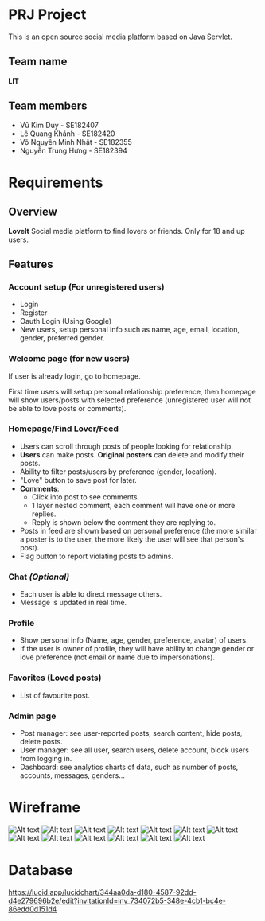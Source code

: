 # PRJ Project

This is an open source social media platform based on Java Servlet.

## Team name
**LIT**

## Team members
- Vũ Kim Duy - SE182407
- Lê Quang Khánh - SE182420
- Võ Nguyên Minh Nhật - SE182355
- Nguyễn Trung Hưng - SE182394

# Requirements

## Overview
**LoveIt**
Social media platform to find lovers or friends. Only for 18 and up users.

## Features
### Account setup (For unregistered users)
 - Login
 - Register
 - Oauth Login (Using Google)
 - New users, setup personal info such as name, age, email, location, gender, preferred gender.

### Welcome page (for new users)
If user is already login, go to homepage.

First time users will setup personal relationship preference, 
then homepage will show users/posts with selected preference (unregistered user will not be able to love posts or comments).

### Homepage/Find Lover/Feed
- Users can scroll through posts of people looking for relationship.
- **Users** can make posts. **Original posters** can delete and modify their posts.
- Ability to filter posts/users by preference (gender, location).
- "Love" button to save post for later.
- **Comments**:
    - Click into post to see comments.
    - 1 layer nested comment, each comment will have one or more replies.
    - Reply is shown below the comment they are replying to.
- Posts in feed are shown based on personal preference (the more similar a poster is to the user, the more likely the user will see that person's post).
- Flag button to report violating posts to admins.

### Chat *(Optional)*
- Each user is able to direct message others.
- Message is updated in real time.

### Profile
- Show personal info (Name, age, gender, preference, avatar) of users.
- If the user is owner of profile, they will have ability to change gender or love preference (not email or name due to impersonations).

### Favorites (Loved posts)
- List of favourite post.

### Admin page
- Post manager: see user-reported posts, search content, hide posts, delete posts.
- User manager: see all user, search users, delete account, block users from logging in.
- Dashboard: see analytics charts of data, such as number of posts, accounts, messages, genders...

# Wireframe
![Alt text](GUI/Wireframe_LoveIT-1.png)
![Alt text](GUI/Wireframe_LoveIT-2.png)
![Alt text](GUI/Wireframe_LoveIT-3.png)
![Alt text](GUI/Wireframe_LoveIT-4.png)
![Alt text](GUI/Wireframe_LoveIT-5.png)
![Alt text](GUI/Wireframe_LoveIT-6.png)
![Alt text](GUI/Wireframe_LoveIT-7.png)
![Alt text](GUI/Wireframe_LoveIT-8.png)
![Alt text](GUI/Wireframe_LoveIT-9.png)
![Alt text](GUI/Wireframe_LoveIT-10.png)
![Alt text](GUI/Wireframe_LoveIT-11.png)
![Alt text](GUI/Wireframe_LoveIT-12.png)
![Alt text](GUI/Wireframe_LoveIT-13.png)

# Database
https://lucid.app/lucidchart/344aa0da-d180-4587-92dd-d4e279696b2e/edit?invitationId=inv_734072b5-348e-4cb1-bc4e-86edd0d151d4
